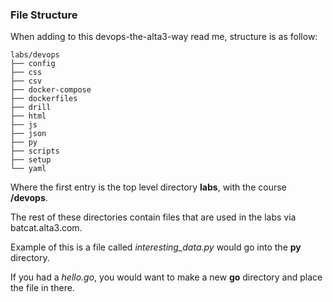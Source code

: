 ### File Structure

When adding to this devops-the-alta3-way read me, structure is as follow:

```
labs/devops
├── config
├── css
├── csv
├── docker-compose
├── dockerfiles
├── drill
├── html
├── js
├── json
├── py
├── scripts
├── setup
└── yaml
```

Where the first entry is the top level directory **labs**, with the course **/devops**.

The rest of these directories contain files that are used in the labs via batcat.alta3.com.

Example of this is a file called *interesting_data.py* would go into the **py** directory.

If you had a *hello.go*, you would want to make a new **go** directory and place the file in there.


